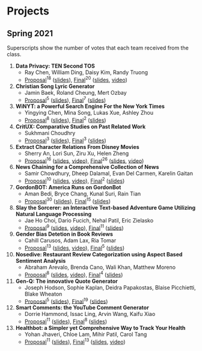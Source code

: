 # Projects

## Spring 2021

Superscripts show the number of votes that each team received from the class.

1. **Data Privacy: TEN Second TOS**
   * Ray Chen, William Ding, Daisy Kim, Randy Truong
   * [Proposal](https://drive.google.com/file/d/1oD-A0znC2hggyzYkcGn_17IcyJJki2jk/view?usp=sharing)<sup>18</sup> 
     ([slides](https://drive.google.com/file/d/1XgUO0t3C2LxreDqDwLWXuG82WdlogBvf/view?usp=sharin)), 
      [Final](https://drive.google.com/file/d/152uhypxrAtOQPzCyfxCif6ONgrC_8R19/view?usp=sharing)<sup>20</sup>
      ([slides](https://drive.google.com/file/d/1dh7rTqY_FHrS5RI4HlBjM4-u5vMBf_eH/view?usp=sharing),
      [video](https://drive.google.com/file/d/1Ldu4I87p_YJtIp5clhSbthkiN52IIpK-/view?usp=sharing))
1. **Christian Song Lyric Generator**
   * Jamin Baek, Roland Cheung, Mert Ozbay
   * [Proposal](https://drive.google.com/file/d/1S8TT73Dtg3-w_OkRJ8SpPwZcslZCRInk/view?usp=sharing)<sup>5</sup> 
     ([slides](https://drive.google.com/file/d/1lRs0OthPLcino_kcDfuvlAUzJtp4CWdO/view?usp=sharing)), 
     [Final](https://drive.google.com/file/d/1tNH2EDkqcW20_ZUlyCide1rELflDvmca/view?usp=sharing)<sup>7</sup>
     ([slides](https://drive.google.com/file/d/1iAfqo3hC_DNnPW8QC3mQya3O9L_cqwmb/view?usp=sharing))
1. **WiNYT: a Powerful Search Engine For the New York Times**
   * Yingying Chen, Mina Song, Lukas Xue, Ashley Zhou
   * [Proposal](https://drive.google.com/file/d/1HRQnv7bZGJIkD1SmQOv4USFmYL9dpgit/view?usp=sharing)<sup>8</sup> 
     ([slides](https://drive.google.com/file/d/1d3ev1N7msC3B1NUnakwjpAVkpLisKevs/view?usp=sharing)), 
     [Final](https://drive.google.com/file/d/1nEJaB8r0ZaRKR7E7J4JdSCUNjI_WBSAp/view?usp=sharing)<sup>2</sup>
     ([slides](https://drive.google.com/file/d/1T2WDjgIx7Gfq4D777AGSpX9Br48yXMrV/view?usp=sharing))
1. **CritUX: Comparative Studies on Past Related Work**
   * Sukhmani Choudhry
   * [Proposal](https://drive.google.com/file/d/1q6OZtDTu3rw1Ge5J5qYMfZUsU9BJGZOR/view?usp=sharing)<sup>3</sup> 
     ([slides](https://drive.google.com/file/d/1IOCopVEVYJ6KlJ1NuB6kvE50uYHtj8Ei/view?usp=sharing)), 
     [Final](https://drive.google.com/file/d/1eqMst6JsbsGeh57m54OQk20p_mcykti8/view?usp=sharing)<sup>3</sup>
     ([slides](https://drive.google.com/file/d/1nXTcjT6u-eJLlIaVeg1GSN96IumB-9oA/view?usp=sharing))    
1. **Extract Character Relations From Disney Movies**
   * Sherry An, Lori Sun, Ziru Xu, Helen Zheng
   * [Proposal](https://drive.google.com/file/d/19h3BjJPstXSdAFvElUx-ZJ493FlWPltx/view?usp=sharing)<sup>16</sup> 
     ([slides](https://drive.google.com/file/d/1hkL5R_nMzJxPmFoaso_6wUJjusrAiEa5/view?usp=sharing), 
     [video](https://drive.google.com/file/d/1bzwSkJRV9V015dWtfIEo5gnOI4zg-Kwv/view?usp=sharing)), 
     [Final](https://drive.google.com/file/d/1yUcs9SzifiJ1woLhW_WMXthvbyk2SHu2/view?usp=sharing)<sup>26</sup>
     ([slides](https://drive.google.com/file/d/1YV1jH9r2wUMDMbh-X3qJraGtEI9BEiuj/view?usp=sharing),
     [video](https://drive.google.com/file/d/1891lwakLOu7mL6gtqNr0OgbFCWGQ3VUU/view?usp=sharing))
1. **News Chaining for a Comprehensive Collection of News**
   * Samir Chowdhury, Dheep Dalamal, Evan Del Carmen, Karelin Gaitan
   * [Proposal](https://drive.google.com/file/d/123a-uDz0mDO6o4A81EUyaz0QiInNn6Pc/view?usp=sharing)<sup>10</sup> 
     ([slides](https://drive.google.com/file/d/1UxQikSbvtjCegVHEKEYzUQ_-swKXrmx5/view?usp=sharing), 
     [video](https://drive.google.com/file/d/1ndHXp_PF0hWfJtphqzIDDIGiizqDQatx/view?usp=sharing)), 
     [Final](https://drive.google.com/file/d/13rAxH6GEoApJZ9PpSZMGZk2H4OcbEnBo/view?usp=sharing)<sup>2</sup>
     ([slides](https://drive.google.com/file/d/1R14a4jS_WjDGs3roMytIBnWN_pmKdrIZ/view?usp=sharing))
1. **GordonBOT: America Runs on GordonBot**
   * Aman Bedi, Bryce Chang, Kunal Suri, Rain Tian
   * [Proposal](https://drive.google.com/file/d/1U5tAm8usv5D5DMgTHB03i9kannEKteLs/view?usp=sharing)<sup>30</sup> 
     ([slides](https://drive.google.com/file/d/1HRKEMHENvK2J_GT5M5fgd9ZrtNXtnXW6/view?usp=sharing)), 
     [Final](https://drive.google.com/file/d/1qIlmO7AkEvGMVnMlTkZzsoHKevaEGuDN/view?usp=sharing)<sup>15</sup>
     ([slides](https://drive.google.com/file/d/1amIUgO_3STKeb-OUgdV_STXkeLnZ6sV_/view?usp=sharing))
1. **Slay the Sorcerer: an Interactive Text-based Adventure Game Utilizing Natural Language Processing**
   * Jae Ho Choi, Dario Fucich, Nehal Patil, Eric Zielasko
   * [Proposal](https://drive.google.com/file/d/1EmkgOyKsRVm8a-dEPLNPc4aDqLNlxZp-/view?usp=sharing)<sup>9</sup> 
     ([slides](https://drive.google.com/file/d/1cef6Q707K9RCvph06e4kBqxccqcVu6Ks/view?usp=sharing), 
     [video](https://drive.google.com/file/d/1B7en6YVsAzGDMhflXdh8wymSZ8WlUvWQ/view?usp=sharing)), 
     [Final](https://drive.google.com/file/d/10WONzSmiD6-RpwcIOkckzce9TgiOABdt/view?usp=sharing)<sup>11</sup>
     ([slides](https://drive.google.com/file/d/1RjF785LH2dEVpUGX-FQYNxk8XbFxMI8H/view?usp=sharing))
1. **Gender Bias Detetion in Book Reviews**
   * Cahill Carusos, Adam Lax, Ria Tomar
   * [Proposal](https://drive.google.com/file/d/1q2wZtcAyLmr2Xc4gHM9rOg8BE6DiEa0t/view?usp=sharing)<sup>13</sup> 
     ([slides](https://drive.google.com/file/d/19IYEXIdAZEHfzsRVecJr6Zyz2CuOcxEC/view?usp=sharing), 
     [video](https://drive.google.com/file/d/1effMOZc77OhIGH8sHqMXv1VogKyuJkTT/view?usp=sharing)), 
     [Final](https://drive.google.com/file/d/1EAvIgWDWvHMaYDU6XmH8qVWuz0qO1pPP/view?usp=sharing)<sup>5</sup>
     ([slides](https://drive.google.com/file/d/1iTz1NbB79uIiacU_jAtEV2PtGeOS6odf/view?usp=sharing))
1. **Nosedive: Restaurant Review Categorization using Aspect Based Sentiment Analysis**
   * Abraham Arevalo, Brenda Cano, Wali Khan, Matthew Moreno
   * [Proposal](https://drive.google.com/file/d/1G0mX5WDyHBByDYqSBkaQQcJSYkDoLJix/view?usp=sharing)<sup>8</sup> 
     ([slides](https://drive.google.com/file/d/190sJk9RF9AJbRJ8FY7KhqfTSkQ9ThkmG/view?usp=sharing), 
     [video](https://drive.google.com/file/d/1Y7WukqCNVnfWNFsjp5RrjnoEy6Yn6Dgv/view?usp=sharing)), 
     [Final](https://drive.google.com/file/d/1K_3AF3NV0WR3WPLjKl3PLW8MeSIAztO9/view?usp=sharing)<sup>4</sup>
     ([slides](https://drive.google.com/file/d/1NOw4ajvvEg8O7t3wb0AEEAIjjFT83fMq/view?usp=sharing))
1. **Gen-Q: The innovative Quote Generator**
   * Joseph Hodson, Sophie Kaplan, Deidra Papakostas, Blaise Picchietti, Blake Wheaton
   * [Proposal](https://drive.google.com/file/d/1gOtfA7Pv3Q8DZ19QmlbXBXkWN1LKOc82/view?usp=sharing)<sup>5</sup> 
     ([slides](https://drive.google.com/file/d/1RXyY_rgVVwzwHKsfsgYZWowwrEKkZS2t/view?usp=sharing)), 
     [Final](https://drive.google.com/file/d/1BpdXw4CuWHiTxDRSfgPHkKm4HCRd2Pun/view?usp=sharing)<sup>19</sup>
     ([slides](https://drive.google.com/file/d/1YJ1fpwyuOA9Mrr7Bz6C7nw_m56-BK0gT/view?usp=sharing))
1. **Smart Comments: the YouTube Comment Generator** 
   * Dorrie Hammond, Issac Ling, Arvin Wang, Kaifu Xiao
   * [Proposal](https://drive.google.com/file/d/1o7UdARuZPKJp2C0Y7rP0G3OZSPlUCrsp/view?usp=sharing)<sup>11</sup> 
   ([slides](https://drive.google.com/file/d/1cUqHsd7kJhyedPoroIWvQkF_Xh8RXFDC/view?usp=sharing)), 
   [Final](https://drive.google.com/file/d/1XQPyp-2Y8-CfUXXvilTPOWLmNunVG1mV/view?usp=sharing)<sup>8</sup>
   ([slides](https://drive.google.com/file/d/1yiBB-1ZiaQhSkKjUFQU_QMdCIsJ0gc3e/view?usp=sharing))
1. **Healthbot: a Simpler yet Comprehensive Way to Track Your Health**
   * Yohan Jhaveri, Chloe Lam, Mihir Patil, Carol Tang
   * [Proposal](https://drive.google.com/file/d/1UizgBqzpXSDZbXOuboLiNzHmoRWl7ZZk/view?usp=sharing)<sup>11</sup> 
   ([slides](https://drive.google.com/file/d/11MilvTIRl13QZetkqsjEV1gdymk2fO1i/view?usp=sharing)), 
   [Final](https://drive.google.com/file/d/1nZ1UWTa7QwABu-jQWXmIyx3l12KFJMua/view?usp=sharing)<sup>13</sup>
   ([slides](https://drive.google.com/file/d/1REZW4zBVHZSRopNDw2vSHIdIPHW6Ahne/view?usp=sharing),
   [video](https://drive.google.com/file/d/1YU9nhPq0rRZptrEMdW1-tDXYwYL5SttB/view?usp=sharing))

<!-- ## Proposal Schedule

* 3/8: 1, 6, 8, 9
* 3/10: 2, 3, 5, 10, 13
* 3/15: 4, 7, 11, 12 -->

<!--
## Ideas

* Given one or more named entities, list the most relevant events in time order using the [NYTimes APIs](https://developer.nytimes.com/get-started).
* Given a situation in text, find the most relevant qutoes from the [Wise Quotes](https://canvas.emory.edu/courses/83264/files/5410197/download?download_frd=1).
* Given one or more events, find the most relevant stories from the [Aesop's Fables](https://canvas.emory.edu/courses/83264/files/5410213/download?download_frd=1).
-->